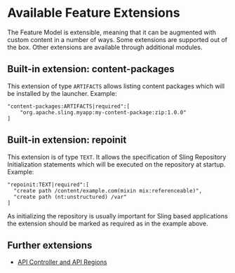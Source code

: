# Available Feature Extensions

The Feature Model is extensible, meaning that it can be augmented with custom content in a number of ways. Some extensions are supported out of the box. Other extensions are available through additional modules.

## Built-in extension: content-packages

This extension of type `ARTIFACTS` allows listing content packages which will
be installed by the launcher. Example:

```
"content-packages:ARTIFACTS|required":[
    "org.apache.sling.myapp:my-content-package:zip:1.0.0"
]
```

## Built-in extension: repoinit

This extension is of type `TEXT`. It allows the specification of Sling Repository
Initialization statements which will be executed on the repository at startup.
Example:

```
"repoinit:TEXT|required":[
  "create path /content/example.com(mixin mix:referenceable)",
  "create path (nt:unstructured) /var"
]
```

As initializing the repository is usually important for Sling based applications
the extension should be marked as required as in the example above.

## Further extensions

* [API Controller and API Regions](../apicontroller.md)
